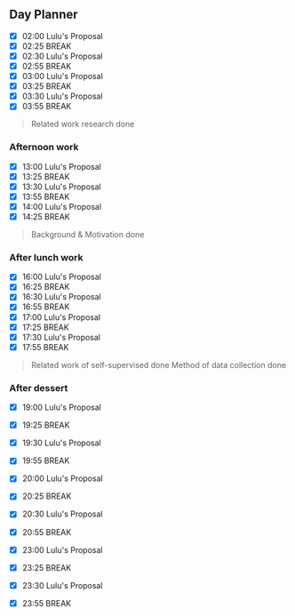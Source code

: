 ## Day Planner
- [x] 02:00 Lulu's Proposal
- [x] 02:25 BREAK
- [x] 02:30 Lulu's Proposal
- [x] 02:55 BREAK
- [x] 03:00 Lulu's Proposal
- [x] 03:25 BREAK
- [x] 03:30 Lulu's Proposal
- [x] 03:55 BREAK
> Related work research done
### Afternoon work
- [x] 13:00 Lulu's Proposal
- [x] 13:25 BREAK
- [x] 13:30 Lulu's Proposal
- [x] 13:55 BREAK
- [x] 14:00 Lulu's Proposal
- [x] 14:25 BREAK
> Background & Motivation done
### After lunch work
- [x] 16:00 Lulu's Proposal
- [x] 16:25 BREAK
- [x] 16:30 Lulu's Proposal
- [x] 16:55 BREAK
- [x] 17:00 Lulu's Proposal
- [x] 17:25 BREAK
- [x] 17:30 Lulu's Proposal
- [x] 17:55 BREAK
> Related work of self-supervised done
> Method of data collection done 
### After dessert
- [x] 19:00 Lulu's Proposal
- [x] 19:25 BREAK
- [x] 19:30 Lulu's Proposal
- [x] 19:55 BREAK
- [x] 20:00 Lulu's Proposal
- [x] 20:25 BREAK
- [x] 20:30 Lulu's Proposal
- [x] 20:55 BREAK

- [x] 23:00 Lulu's Proposal
- [x] 23:25 BREAK
- [x] 23:30 Lulu's Proposal
- [x] 23:55 BREAK